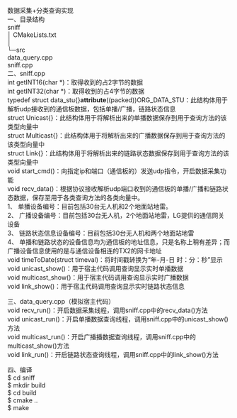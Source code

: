 数据采集+分类查询实现  
一、目录结构  
sniff  
    │  CMakeLists.txt  
    │    
    └─src  
            data_query.cpp  
                sniff.cpp  
二、sniff.cpp  
	int getINT16(char *)：取得收到的占2字节的数据  
	int getINT32(char *)：取得收到的占4字节的数据  
	typedef struct data_stu{}__attribute__((packed))ORG_DATA_STU：此结构体用于解析udp接收到的通信板数据，包括单播/广播，链路状态信息  
	struct Unicast{}：此结构体用于将解析出来的单播数据保存到用于查询方法的该类型向量中  
	struct Multicast{}：此结构体用于将解析出来的广播数据保存到用于查询方法的该类型向量中  
	struct Link{}：此结构体用于将解析出来的链路状态数据保存到用于查询方法的该类型向量中  
	void start_cmd()：向指定ip和端口（通信板的）发送udp指令，开启数据采集功能  
	void recv_data()：根据协议接收解析udp端口收到的通信板的单播/广播和链路状态数据，保存至用于各类查询方法的各类向量中。  
1、	单播设备编号：目前包括30台无人机和2个地面站地雷。  
2、	广播设备编号：目前包括30台无人机，2个地面站地雷，LG提供的通信网关设备  
3、	链路状态信息设备编号：目前包括30台无人机和两个地面站地雷  
4、	单播和链路状态的设备信息均为通信板的地址信息，只是名称上稍有差异；而广播设备信息使用的是与通信设备相连的TX2的网卡地址  
	void timeToDate(struct timeval)：将时间戳转换为“年-月-日 时：分：秒”显示  
	void unicast_show()：用于宿主代码调用查询显示实时单播数据  
	void multicast_show()：用于宿主代码调用查询显示实时广播数据  
	void link_show()：用于宿主代码调用查询显示实时链路状态信息  


三、data_query.cpp（模拟宿主代码）  
	void recv_run()：开启数据采集线程，调用sniff.cpp中的recv_data()方法  
	void unicast_run()：开启单播数据查询线程，调用sniff.cpp中的unicast_show()方法  
	void multicast_run()：开启广播播数据查询线程，调用sniff.cpp中的multicast_show()方法  
	void link_run()：开启链路状态查询线程，调用sniff.cpp中的link_show()方法  


四、编译  
$ cd sniff  
$ mkdir build  
$ cd build  
$ cmake ..  
$ make  
